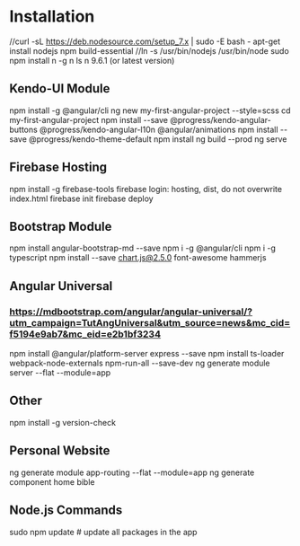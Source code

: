 # Installation
//curl -sL https://deb.nodesource.com/setup_7.x | sudo -E bash -
apt-get install nodejs npm build-essential
//ln -s /usr/bin/nodejs /usr/bin/node
sudo npm install n -g
n ls
n 9.6.1 (or latest version)

## Kendo-UI Module
npm install -g @angular/cli
ng new my-first-angular-project --style=scss
cd my-first-angular-project
npm install --save @progress/kendo-angular-buttons @progress/kendo-angular-l10n @angular/animations
npm install --save @progress/kendo-theme-default
npm install
ng build --prod
ng serve

## Firebase Hosting
npm install -g firebase-tools
firebase login: hosting, dist, do not overwrite index.html
firebase init
firebase deploy

## Bootstrap Module
npm install angular-bootstrap-md --save
npm i -g @angular/cli
npm i -g typescript
npm install --save chart.js@2.5.0 font-awesome hammerjs

## Angular Universal
### https://mdbootstrap.com/angular/angular-universal/?utm_campaign=TutAngUniversal&utm_source=news&mc_cid=f5194e9ab7&mc_eid=e2b1bf3234
npm install @angular/platform-server express --save
npm install ts-loader webpack-node-externals npm-run-all --save-dev
ng generate module server --flat --module=app

## Other
npm install -g version-check

## Personal Website
ng generate module app-routing --flat --module=app
ng generate component home bible

## Node.js Commands
sudo npm update  # update all packages in the app
